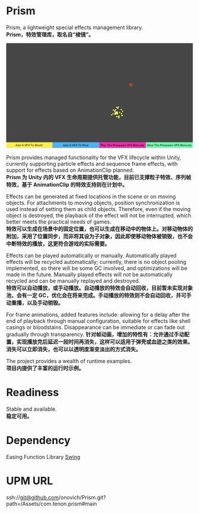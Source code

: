 # Prism
Prism, a lightweight special effects management library. <br/>
**Prism，特效管理库，取名自“棱镜”。**

![](https://github.com/onovich/Prism/blob/main/Assets/com.tenon.prism/Resources_Sample/sample_cover.jpg)

Prism provides managed functionality for the VFX lifecycle within Unity, currently supporting particle effects and sequence frame effects, with support for effects based on AnimationClip planned.<br/>
**Prism 为 Unity 内的 VFX 生命周期提供托管功能，目前已支撑粒子特效、序列帧特效，基于 AnimationClip 的特效支持则在计划中。**

Effects can be generated at fixed locations in the scene or on moving objects. For attachments to moving objects, position synchronization is used instead of setting them as child objects. Therefore, even if the moving object is destroyed, the playback of the effect will not be interrupted, which better meets the practical needs of games.<br/>
**特效可以生成在场景中的固定位置，也可以生成在移动中的物体上。对移动物体的附加，采用了位置同步，而非将其设为子对象，因此即使移动物体被销毁，也不会中断特效的播放，这更符合游戏的实际需要。**

Effects can be played automatically or manually. Automatically played effects will be recycled automatically; currently, there is no object pooling implemented, so there will be some GC involved, and optimizations will be made in the future. Manually played effects will not be automatically recycled and can be manually replayed and destroyed.<br/>
**特效可以自动播放，或手动播放。自动播放的特效会自动回收，目前暂未实现对象池，会有一定 GC，优化会在将来完成。手动播放的特效则不会自动回收，并可手动重播，以及手动销毁。**

For frame animations, added features include: allowing for a delay after the end of playback through manual configuration, suitable for effects like shell casings or bloodstains. Disappearance can be immediate or can fade out gradually through transparency.
**针对帧动画，增加的特性有：允许通过手动配置，实现播放完后延迟一段时间再消失，这样可以适用于弹壳或血迹之类的效果。消失可以立即消失，也可以以透明度渐变淡出的方式消失。**

The project provides a wealth of runtime examples.<br/>
**项目内提供了丰富的运行时示例。**

# Readiness
Stable and available.<br/>
**稳定可用。**

# Dependency
Easing Function Library
[Swing](https://github.com/onovich/Swing)

# UPM URL
ssh://git@github.com/onovich/Prism.git?path=/Assets/com.tenon.prism#main
